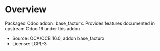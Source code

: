 # Overview

Packaged Odoo addon: base_facturx. Provides features documented in upstream Odoo 16 under this addon.

- Source: OCA/OCB 16.0, addon base_facturx
- License: LGPL-3
